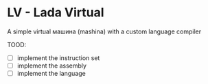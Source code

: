 # LV - Lada Virtual
A simple virtual машина (mashina) with a custom language compiler

TOOD:
- [ ] implement the instruction set
- [ ] implement the assembly
- [ ] implement the language
